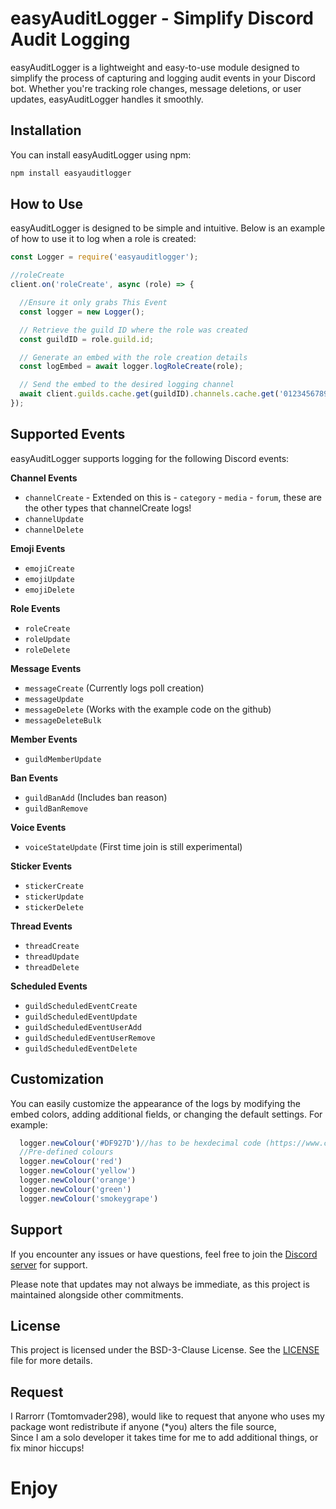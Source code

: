 # easyAuditLogger - Simplify Discord Audit Logging

easyAuditLogger is a lightweight and easy-to-use module designed to simplify the process of capturing and logging audit events in your Discord bot. Whether you're tracking role changes, message deletions, or user updates, easyAuditLogger handles it smoothly.

## Installation

You can install easyAuditLogger using npm:

```bash
npm install easyauditlogger
```

## How to Use

easyAuditLogger is designed to be simple and intuitive. Below is an example of how to use it to log when a role is created:

```js
const Logger = require('easyauditlogger');

//roleCreate
client.on('roleCreate', async (role) => {

  //Ensure it only grabs This Event
  const logger = new Logger();

  // Retrieve the guild ID where the role was created
  const guildID = role.guild.id;

  // Generate an embed with the role creation details
  const logEmbed = await logger.logRoleCreate(role);

  // Send the embed to the desired logging channel
  await client.guilds.cache.get(guildID).channels.cache.get('012345678901234567').send({ embeds: [logEmbed] });//Replace with your channel ID, or database entry for the ID
});
```

## Supported Events

easyAuditLogger supports logging for the following Discord events:

**Channel Events**
- `channelCreate` - Extended on this is - `category` - `media` - `forum`, these are the other types that channelCreate logs!
- `channelUpdate`
- `channelDelete`

**Emoji Events**
- `emojiCreate`
- `emojiUpdate`
- `emojiDelete`

**Role Events**
- `roleCreate`
- `roleUpdate`
- `roleDelete`

**Message Events**
- `messageCreate` (Currently logs poll creation)
- `messageUpdate`
- `messageDelete` (Works with the example code on the github)
- `messageDeleteBulk` 

**Member Events**
- `guildMemberUpdate`

**Ban Events**
- `guildBanAdd` (Includes ban reason)
- `guildBanRemove`

**Voice Events**
- `voiceStateUpdate` (First time join is still experimental)

**Sticker Events**
- `stickerCreate`
- `stickerUpdate`
- `stickerDelete`

**Thread Events**
- `threadCreate`
- `threadUpdate`
- `threadDelete`

**Scheduled Events**
- `guildScheduledEventCreate`
- `guildScheduledEventUpdate`
- `guildScheduledEventUserAdd`
- `guildScheduledEventUserRemove`
- `guildScheduledEventDelete`

## Customization

You can easily customize the appearance of the logs by modifying the embed colors, adding additional fields, or changing the default settings. For example:

```js
  logger.newColour('#DF927D')//has to be hexdecimal code (https://www.color-hex.com/) for a specific colour of choice
  //Pre-defined colours
  logger.newColour('red')
  logger.newColour('yellow')
  logger.newColour('orange')
  logger.newColour('green')
  logger.newColour('smokeygrape')
```

## Support

If you encounter any issues or have questions, feel free to join the [Discord server](https://discord.gg/Nq8Qc8Xufs) for support.

Please note that updates may not always be immediate, as this project is maintained alongside other commitments.

## License

This project is licensed under the BSD-3-Clause License. See the [LICENSE](./LICENSE) file for more details.

## Request

I Rarrorr (Tomtomvader298), would like to request that anyone who uses my package wont redistribute if anyone (*you) alters the file source,<br>
Since I am a solo developer it takes time for me to add additional things, or fix minor hiccups!

# Enjoy
